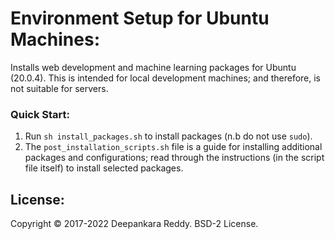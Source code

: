 # Environment Setup for Ubuntu Machines:

Installs web development and machine learning packages for Ubuntu (20.0.4).
This is intended for local development machines; and therefore, is not suitable for servers.

### Quick Start:
1. Run `sh install_packages.sh` to install packages (n.b do not use `sudo`).
2. The `post_installation_scripts.sh` file is a guide for installing additional packages and configurations; read through the instructions (in the script file itself) to install selected packages.

## License:
Copyright © 2017-2022 Deepankara Reddy. BSD-2 License.
